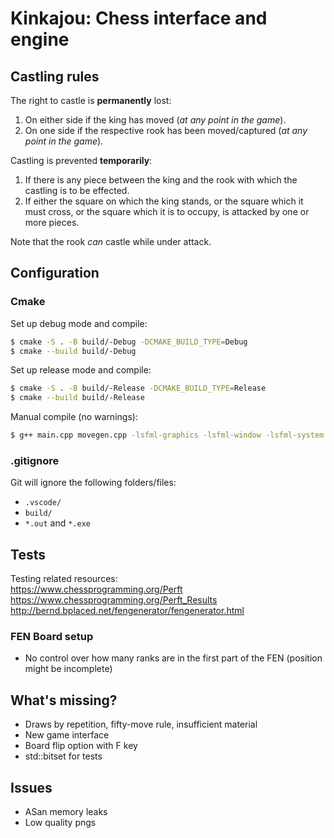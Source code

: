 # Kinkajou: Chess interface and engine

## Castling rules

The right to castle is **permanently** lost:
1. On either side if the king has moved (*at any point in the game*).
2. On one side if the respective rook has been moved/captured (*at any point in the game*).

Castling is prevented **temporarily**:
1. If there is any piece between the king and the rook with which the castling is to be effected.
2. If either the square on which the king stands, or the square which it must cross, or the square which it is to occupy, is attacked by one or more pieces.

Note that the rook _can_ castle while under attack.

## Configuration

### Cmake

Set up debug mode and compile:
~~~bash
$ cmake -S . -B build/-Debug -DCMAKE_BUILD_TYPE=Debug
$ cmake --build build/-Debug
~~~

Set up release mode and compile:
~~~bash
$ cmake -S . -B build/-Release -DCMAKE_BUILD_TYPE=Release
$ cmake --build build/-Release
~~~

Manual compile (no warnings):
~~~bash
$ g++ main.cpp movegen.cpp -lsfml-graphics -lsfml-window -lsfml-system
~~~

### .gitignore

Git will ignore the following folders/files:
- `.vscode/`
- `build/`
- `*.out` and `*.exe`

## Tests
Testing related resources:\
https://www.chessprogramming.org/Perft \
https://www.chessprogramming.org/Perft_Results \
http://bernd.bplaced.net/fengenerator/fengenerator.html

### FEN Board setup
- No control over how many ranks are in the first part of the FEN (position might be incomplete)

## What's missing?
- Draws by repetition, fifty-move rule, insufficient material
- New game interface
- Board flip option with F key
- std::bitset for tests

## Issues
- ASan memory leaks
- Low quality pngs